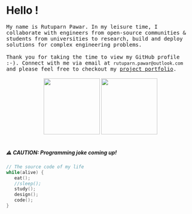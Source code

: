 #  Hello !

<samp>
My name is Rutuparn Pawar. In my leisure time, I  collaborate with engineers from open-source communities & students from universities to research, build and deploy solutions for complex engineering problems.
</samp>
<br><br>

<samp>
Thank you for taking the time to view my GitHub profile :-). Connect with me via email at <code>rutuparn.pawar@outlook.com</code> and please feel free to checkout my <a href="https://inputblackboxoutput.netlify.app/portfolio">project portfolio</a>.
</samp>
<br><br>

<div align= "center">
  <img height= "150" src="https://github-readme-stats-ashen-tau-73.vercel.app/api?username=InputBlackBoxOutput&show_icons=true&locale=en&count_private=true&custom_title=My%20GitHub%20Stats&disable_animations=true&theme=react" />
  <img height= "150" src="https://github-readme-stats-ashen-tau-73.vercel.app/api/top-langs/?username=InputBlackBoxOutput&theme=react&layout=compact&hide=ada,tcl,VHDL,HTML,CSS" />
</div>

<br>


##### ⚠️ CAUTION: Programming joke coming up!
``` c
// The source code of my life 
while(alive) {
   eat();
   //sleep();
   study();
   design();
   code();
}
```
